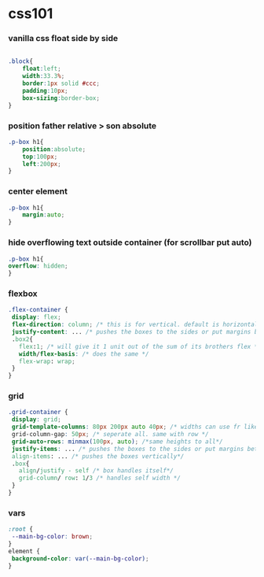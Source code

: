 # css101
### vanilla css float side by side

```css

.block{
	float:left;
	width:33.3%;
	border:1px solid #ccc;
	padding:10px;
	box-sizing:border-box;
}
```

### position father relative > son absolute

```css
.p-box h1{
	position:absolute;
	top:100px;
	left:200px;
}
```

### center element 

```css
.p-box h1{
	margin:auto;
}
```

### hide overflowing text outside container (for scrollbar put auto)
  
  ```css
.p-box h1{
  overflow: hidden;
}
```

### flexbox

 ```css
.flex-container {
  display: flex;
  flex-direction: column; /* this is for vertical. default is horizontal */
  justify-content: ... /* pushes the boxes to the sides or put margins between them or around them*/
  .box2{
  	flex:1; /* will give it 1 unit out of the sum of its brothers flex */
	width/flex-basis: /* does the same */
	flex-wrap: wrap; 
  }
}
```

### grid

 ```css
.grid-container {
  display: grid;
  grid-template-columns: 80px 200px auto 40px; /* widths can use fr like fractions*/
  grid-column-gap: 50px; /* seperate all. same with row */
  grid-auto-rows: minmax(100px, auto); /*same heights to all*/
  justify-items: ... /* pushes the boxes to the sides or put margins between them or around them*/
  align-items: ... /* pushes the boxes vertically*/
  .box{
  	align/justify - self /* box handles itself*/
	grid-column/ row: 1/3 /* handles self width */
  }
}
```

### vars

 ```css
:root {
  --main-bg-color: brown;
}
element {
  background-color: var(--main-bg-color);
}
```
